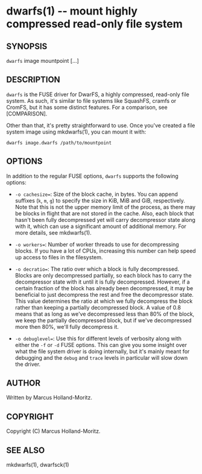 dwarfs(1) -- mount highly compressed read-only file system
==========================================================

## SYNOPSIS

`dwarfs` image mountpoint [<options>...]

## DESCRIPTION

`dwarfs` is the FUSE driver for DwarFS, a highly compressed, read-only file
system. As such, it's similar to file systems like SquashFS, cramfs or CromFS,
but it has some distinct features. For a comparison, see [COMPARISON].

Other than that, it's pretty straightforward to use. Once you've created a
file system image using mkdwarfs(1), you can mount it with:

    dwarfs image.dwarfs /path/to/mountpoint

## OPTIONS

In addition to the regular FUSE options, `dwarfs` supports the following
options:

  * `-o cachesize=`<value>:
    Size of the block cache, in bytes. You can append suffixes
    (`k`, `m`, `g`) to specify the size in KiB, MiB and GiB,
    respectively. Note that this is not the upper memory limit
    of the process, as there may be blocks in flight that are
    not stored in the cache. Also, each block that hasn't been
    fully decompressed yet will carry decompressor state along
    with it, which can use a significant amount of additional
    memory. For more details, see mkdwarfs(1).

  * `-o workers=`<value>:
    Number of worker threads to use for decompressing blocks.
    If you have a lot of CPUs, increasing this number can help
    speed up access to files in the filesystem.

  * `-o decratio=`<value>:
    The ratio over which a block is fully decompressed. Blocks
    are only decompressed partially, so each block has to carry
    the decompressor state with it until it is fully decompressed.
    However, if a certain fraction of the block has already been
    decompressed, it may be beneficial to just decompress the rest
    and free the decompressor state. This value determines the
    ratio at which we fully decompress the block rather than
    keeping a partially decompressed block. A value of 0.8 means
    that as long as we've decompressed less than 80% of the block,
    we keep the partially decompressed block, but if we've
    decompressed more then 80%, we'll fully decompress it.

  * `-o debuglevel=`<name>:
    Use this for different levels of verbosity along with either
    the `-f` or `-d` FUSE options. This can give you some insight
    over what the file system driver is doing internally, but it's
    mainly meant for debugging and the `debug` and `trace` levels
    in particular will slow down the driver.

## AUTHOR

Written by Marcus Holland-Moritz.

## COPYRIGHT

Copyright (C) Marcus Holland-Moritz.

## SEE ALSO

mkdwarfs(1), dwarfsck(1)
